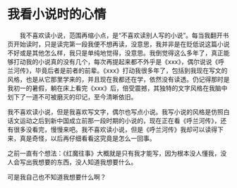 # 我看小说时的心情

　　我不喜欢读小说，范围再缩小点，是“不喜欢读别人写的小说”。每当我翻开书页开始读时，只是读完第一段我便不想再读，没意思，我并非是在贬低说这篇小说不好或是其他怎么样，我只是单纯地觉得，没意思。我倒觉得这么多年了，真正能够打动我的小说真的没有几个，每次再提起来都不外乎是《xxx》，偶尔说说《呼兰河传》，毕竟后者是前者的前辈。《xxx》打动我很多年了，包括到我现在写文的风格，也是从它那里学来的，并且现在我都还在学，依然没有读透。仍记得那时是我初一的暑假，躺在床上看完《xxx》后，倍受震撼，其独特的文字风格在我脑中划下了一道不可被磨灭的印记，至今清晰依旧。

我不喜欢读小说，但是我喜欢写文字，偶尔也写点小说。我写小说的风格是仿照白话文运动之后到新中国成立前那一段时期的小说的，现在正在看《呼兰河传》，还有很多没看完，慢慢来吧。我不喜欢读小说，但是《呼兰河传》我却可以读得下来，真是奇怪，以后再仔细看看这究竟是怎么一回事。

之前一直有个想法：《红魔往事》大概就是只有我才能写，因为根本没人懂我，没人会写出我想要的东西，没人知道我想要什么。

可是我自己也不知道我想要什么啊？